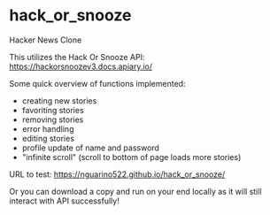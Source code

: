 # hack_or_snooze

Hacker News Clone

This utilizes the Hack Or Snooze API: 
https://hackorsnoozev3.docs.apiary.io/


Some quick overview of functions implemented:
- creating new stories
- favoriting stories
- removing stories
- error handling
- editing stories
- profile update of name and password
- "infinite scroll" (scroll to bottom of page loads more stories)

URL to test: https://nguarino522.github.io/hack_or_snooze/

Or you can download a copy and run on your end locally as it will still interact with API successfully!